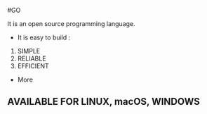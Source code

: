 #GO

It is an open source programming language.


 * It is easy to build :
  1. SIMPLE
  1. RELIABLE 
  1. EFFICIENT
 * More

## AVAILABLE FOR LINUX, macOS, WINDOWS